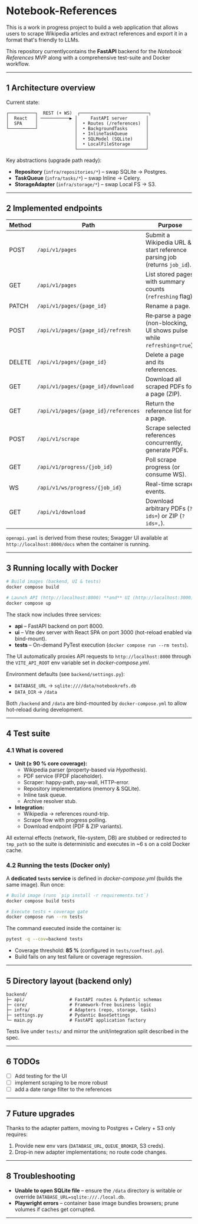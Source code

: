 # Notebook-References

This is a work in progress project to build a web application that allows users to scrape Wikipedia articles and extract references and export it in a format that's friendly to LLMs.

This repository currentlycontains the **FastAPI** backend for the *Notebook References* MVP along with a comprehensive test-suite and Docker workflow.

---

## 1  Architecture overview

Current state:

```
┌──────────┐  REST (+ WS)  ┌──────────────────────────┐
│  React   │ ───────────▶ │     FastAPI server       │
│  SPA     │              │  • Routes (/references)  │
└──────────┘              │  • BackgroundTasks       │
                          │  • InlineTaskQueue       │
                          │  • SQLModel (SQLite)     │
                          │  • LocalFileStorage      │
                          └──────────────────────────┘
```

Key abstractions (upgrade path ready):

* **Repository** (`infra/repositories/*`) – swap SQLite → Postgres.
* **TaskQueue** (`infra/tasks/*`) – swap Inline → Celery.
* **StorageAdapter** (`infra/storage/*`) – swap Local FS → S3.

---

## 2  Implemented endpoints

| Method | Path | Purpose |
| ------ | ---- | -------- |
| POST   | `/api/v1/pages` | Submit a Wikipedia URL & start reference parsing job (returns `job_id`). |
| GET    | `/api/v1/pages` | List stored pages with summary counts (`refreshing` flag). |
| PATCH  | `/api/v1/pages/{page_id}` | Rename a page. |
| POST   | `/api/v1/pages/{page_id}/refresh` | Re‐parse a page (non-blocking, UI shows pulse while `refreshing=true`). |
| DELETE | `/api/v1/pages/{page_id}` | Delete a page and its references. |
| GET    | `/api/v1/pages/{page_id}/download` | Download all scraped PDFs for a page (ZIP). |
| GET    | `/api/v1/pages/{page_id}/references` | Return the reference list for a page. |
| POST   | `/api/v1/scrape` | Scrape selected references concurrently, generate PDFs. |
| GET    | `/api/v1/progress/{job_id}` | Poll scrape progress (or consume WS). |
| WS     | `/api/v1/ws/progress/{job_id}` | Real-time scrape events. |
| GET    | `/api/v1/download` | Download arbitrary PDFs (`?ids=`) or ZIP (`?ids=,`). |

`openapi.yaml` is derived from these routes; Swagger UI available at
`http://localhost:8000/docs` when the container is running.

---

## 3  Running locally with Docker

```bash
# Build images (backend, UI & tests)
docker compose build

# Launch API (http://localhost:8000) **and** UI (http://localhost:3000)
docker compose up
```

The stack now includes three services:

* **api** – FastAPI backend on port 8000.
* **ui** – Vite dev server with React SPA on port 3000 (hot-reload enabled via bind-mount).
* **tests** – On-demand PyTest execution (`docker compose run --rm tests`).

The UI automatically proxies API requests to `http://localhost:8000` through the `VITE_API_ROOT` env variable set in *docker-compose.yml*.

Environment defaults (see `backend/settings.py`):

* `DATABASE_URL` → `sqlite:////data/notebookrefs.db`
* `DATA_DIR`     → `/data`

Both `/backend` and `/data` are bind-mounted by `docker-compose.yml` to allow
hot-reload during development.

---

## 4  Test suite

### 4.1  What is covered

* **Unit (≥ 90 % core coverage):**
  * Wikipedia parser (property-based via *Hypothesis*).
  * PDF service (FPDF placeholder).
  * Scraper: happy-path, pay-wall, HTTP-error.
  * Repository implementations (memory & SQLite).
  * Inline task queue.
  * Archive resolver stub.
* **Integration:**
  * Wikipedia → references round-trip.
  * Scrape flow with progress polling.
  * Download endpoint (PDF & ZIP variants).

All external effects (network, file-system, DB) are stubbed or redirected to
`tmp_path` so the suite is deterministic and executes in ~6 s on a cold Docker
cache.

### 4.2  Running the tests (Docker only)

A **dedicated `tests` service** is defined in *docker-compose.yml* (builds the
same image). Run once:

```bash
# Build image (runs `pip install -r requirements.txt`)
docker compose build tests

# Execute tests + coverage gate
docker compose run --rm tests
```

The command executed inside the container is:

```bash
pytest -q --cov=backend tests
```

* Coverage threshold: **85 %** (configured in `tests/conftest.py`).
* Build fails on any test failure or coverage regression.

---

## 5  Directory layout (backend only)

```
backend/
├─ api/                 # FastAPI routes & Pydantic schemas
├─ core/                # Framework-free business logic
├─ infra/               # Adapters (repo, storage, tasks)
├─ settings.py          # Pydantic BaseSettings
└─ main.py              # FastAPI application factory
```

Tests live under `tests/` and mirror the unit/integration split described in
the spec.

---

## 6 TODOs

- [ ] Add testing for the UI
- [ ] implement scraping to be more robust
- [ ] add a date range filter to the references

---

## 7  Future upgrades

Thanks to the adapter pattern, moving to Postgres + Celery + S3 only requires:

1. Provide new env vars (`DATABASE_URL`, `QUEUE_BROKER`, S3 creds).
2. Drop‐in new adapter implementations; no route code changes.

---

## 8  Troubleshooting

* **Unable to open SQLite file** – ensure the `/data` directory is writable or
  override `DATABASE_URL=sqlite:///./local.db`.
* **Playwright errors** – container base image bundles browsers; prune volumes
  if caches get corrupted.

---